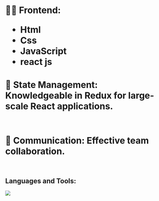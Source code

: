 <h1>👨‍💻 Frontend: <ul>
<li>Html</li> 
<li>Css</li> 
<li>JavaScript</li> 
<li>react js </li> 

</ul>

</h1>
<h1>🔄 State Management: Knowledgeable in Redux for large-scale React applications.
</h1>
 <br/>
 <h1> 💬 Communication: Effective team collaboration.</h1>
<br/>
 <h2>Languages and Tools:</h2>
 <a href="https://skillicons.dev">
    <img src="https://skillicons.dev/icons?i=html,css,javascript,python,react,redux,kali" />
  </a>
  


